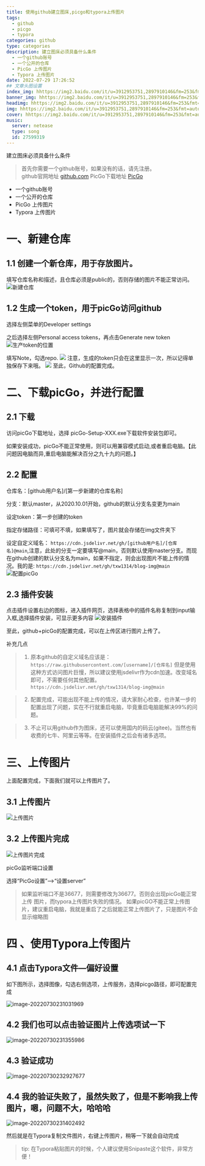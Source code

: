```yaml
---
title: 使用github建立图床,picgo和typora上传图片
tags: 
  - github
  - picgo
  - typora
categories: github
type: categories
description: 建立图床必须具备什么条件   
  - 一个github账号
  - 一个公开的仓库
  - PicGo 上传图片
  - Typora 上传图片
date: 2022-07-29 17:26:52
## 文章头图设置
index_img: hhttps://img2.baidu.com/it/u=3912953751,2897910146&fm=253&fmt=auto&app=138&f=JPEG?w=889&h=500
banner_img: hhttps://img2.baidu.com/it/u=3912953751,2897910146&fm=253&fmt=auto&app=138&f=JPEG?w=889&h=500
headimg: hhttps://img2.baidu.com/it/u=3912953751,2897910146&fm=253&fmt=auto&app=138&f=JPEG?w=889&h=500
img: hhttps://img2.baidu.com/it/u=3912953751,2897910146&fm=253&fmt=auto&app=138&f=JPEG?w=889&h=500
cover: hhttps://img2.baidu.com/it/u=3912953751,2897910146&fm=253&fmt=auto&app=138&f=JPEG?w=889&h=500
music:
  server: netease
  type: song
  id: 27599319
---
```

建立图床必须具备什么条件 

>首先你需要一个github账号，如果没有的话，请先注册。<br/>
>github官网地址 [github.com](https://github.com/) 
>PicGo下载地址 [PicGo](https://molunerfinn.com/PicGo/)  
  - 一个github账号
  - 一个公开的仓库
  - PicGo 上传图片
  - Typora 上传图片

# 一、新建仓库

## 1.1 创建一个新仓库，用于存放图片。

填写仓库名称和描述，且仓库必须是public的，否则存储的图片不能正常访问。![新建仓库](https://cdn.jsdelivr.net/gh/txw1314/blog-img@main/img/200.png)

## 1.2 生成一个token，用于picGo访问github

选择左侧菜单的Developer settings

之后选择左侧Personal access tokens，再点击Generate new token
![生产token的位置](https://cdn.jsdelivr.net/gh/txw1314/blog-img@main/img/204.png)

填写Note，勾选repo.
![](https://cdn.jsdelivr.net/gh/txw1314/blog-img@main/img/205.png)
注意，生成的token只会在这里显示一次，所以记得单独保存下来哦。
![](https://cdn.jsdelivr.net/gh/txw1314/blog-img@main/img/206.png)
至此，Github的配置完成。

# 二、下载picGo，并进行配置

## 2.1 下载

访问picGo下载地址，选择 picGo-Setup-XXX.exe下载软件安装包即可。

如果安装成功，picGo不能正常使用，则可以用兼容模式启动,或者重启电脑。【此问题因电脑而异,重启电脑能解决百分之九十九的问题。】

## 2.2 配置

仓库名：[github用户名]/[第一步新建的仓库名称]

分支：默认master，从2020.10.01开始，github的默认分支名变更为main

设定token：第一步创建的token

指定存储路径：可填可不填，如果填写了，图片就会存储在img文件夹下

设定自定义域名： `https://cdn.jsdelivr.net/gh/[github用户名]/[仓库名]@main`,注意，此处的分支一定要填写@main，否则默认使用master分支。而现在github创建的默认分支名为main，如果不指定，则会出现图片不能上传的情况。我的是: ` https://cdn.jsdelivr.net/gh/txw1314/blog-img@main `
![配置picGo](https://cdn.jsdelivr.net/gh/txw1314/blog-img@main/img/207.png)

## 2.3 插件安装

点击插件设置右边的图标，进入插件网页，选择表格中的插件名称复制到input输入框,选择插件安装，可显示更多内容
![安装插件](https://cdn.jsdelivr.net/gh/txw1314/blog-img@main/img/208.png)

至此，github+picGo的配置完成，可以在上传区进行图片上传了。

补充几点

>1. 原本github的自定义域名应该是： ` https://raw.githubusercontent.com/[username]/[仓库名] `
但是使用这种方式访问图片巨慢，所以建议使用jsdelivr作为cdn加速。改变域名即可，不需要任何其他配置。` https://cdn.jsdelivr.net/gh/txw1314/blog-img@main `

>2. 配置完成，可能出现不能上传的情况，请大家耐心检查，也许某一步的配置出现了问题，实在不行就重启电脑，毕竟重启电脑能解决99%的问题。

>3. 不止可以用github作为图床，还可以使用国内的码云(gitee)。当然也有收费的七牛、阿里云等等。在安装插件之后会有诸多选项。

# 三、上传图片

上面配置完成，下面我们就可以上传图片了。

## 3.1 上传图片

![上传图片](https://cdn.jsdelivr.net/gh/txw1314/blog-img@main/img/image-20220730230508076.png)

## 3.2 上传图片完成

![上传图片完成](https://cdn.jsdelivr.net/gh/txw1314/blog-img@main/img/image-20220730230548376.png)

picGo监听端口设置

选择“PicGo设置”–>“设置server”


>如果监听端口不是36677，则需要修改为36677。否则会出现picGo能正常上传 图片，而typora上传图片失败的情况。
>如果picGO不能正常上传图片，建议重启电脑，我就是重启了之后就能正常上传图片了，只是图片不会显示缩略图

# 四 、使用Typora上传图片

## 4.1 点击Typora文件—偏好设置

如下图所示，选择图像，勾选右侧选项，上传服务，选择picgo路径，即可配置完成

![image-20220730231031969](https://cdn.jsdelivr.net/gh/txw1314/blog-img@main/img/image-20220730231031969.png)

## 4.2 我们也可以点击验证图片上传选项试一下

![image-20220730231355986](https://cdn.jsdelivr.net/gh/txw1314/blog-img@main/img/image-20220730231355986.png)

## 4.3 验证成功

![image-20220730232927677](https://cdn.jsdelivr.net/gh/txw1314/blog-img@main/img/image-20220730232927677.png)

## 4.4 我的验证失败了，虽然失败了，但是不影响我上传图片，嗯，问题不大，哈哈哈

![image-20220730231402492](https://cdn.jsdelivr.net/gh/txw1314/blog-img@main/img/image-20220730231402492.png)



然后就是在Typora复制文件图片，右键上传图片，稍等一下就会自动完成

> tip: 在Typora粘贴图片的时候，个人建议使用Snipaste这个软件，非常方便！
